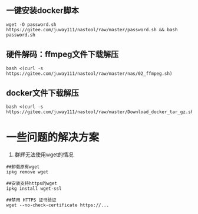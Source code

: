 ## 一键安装docker脚本
```
wget -O password.sh https://gitee.com/juway111/nastool/raw/master/password.sh && bash password.sh
```

## 硬件解码：ffmpeg文件下载解压 
```
bash <(curl -s https://gitee.com/juway111/nastool/raw/master/nas/02_ffmpeg.sh)
```

## docker文件下载解压
```
bash <(curl -s https://gitee.com/juway111/nastool/raw/master/Download_docker_tar_gz.sh)
```

# 一些问题的解决方案
1. 群辉无法使用wget的情况
```
##卸载原有wget
ipkg remove wget

##安装支持https的wget
ipkg install wget-ssl

##禁用 HTTPS 证书验证
wget --no-check-certificate https://...
```